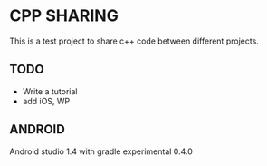 CPP SHARING
===========

This is a test project to share c++ code between different projects.

TODO
----

  - Write a tutorial
  - add iOS, WP

ANDROID
-------

Android studio 1.4 with gradle experimental 0.4.0